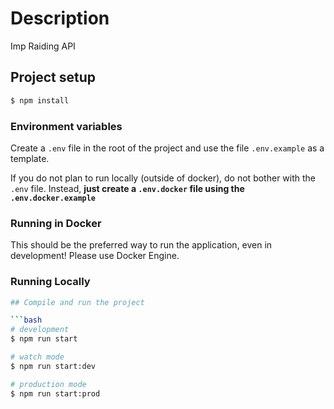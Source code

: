 # Description

Imp Raiding API

## Project setup

```bash
$ npm install
```

### Environment variables

Create a `.env` file in the root of the project and use the file `.env.example` as a template. 

If you do not plan to run locally (outside of docker), do not bother with the `.env` file. Instead,
**just create a `.env.docker` file using the `.env.docker.example`**

### Running in Docker
This should be the preferred way to run the application, even in development! Please use Docker Engine.



### Running Locally

```bash
## Compile and run the project

```bash
# development
$ npm run start

# watch mode
$ npm run start:dev

# production mode
$ npm run start:prod
```

